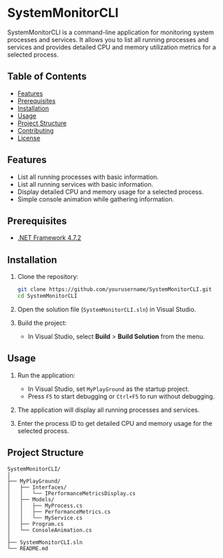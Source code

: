 # SystemMonitorCLI

SystemMonitorCLI is a command-line application for monitoring system processes and services. It allows you to list all running processes and services and provides detailed CPU and memory utilization metrics for a selected process.

## Table of Contents

- [Features](#features)
- [Prerequisites](#prerequisites)
- [Installation](#installation)
- [Usage](#usage)
- [Project Structure](#project-structure)
- [Contributing](#contributing)
- [License](#license)

## Features

- List all running processes with basic information.
- List all running services with basic information.
- Display detailed CPU and memory usage for a selected process.
- Simple console animation while gathering information.

## Prerequisites

- [.NET Framework 4.7.2](https://dotnet.microsoft.com/download/dotnet-framework/net472)

## Installation

1. Clone the repository:

    ```sh
    git clone https://github.com/yourusername/SystemMonitorCLI.git
    cd SystemMonitorCLI
    ```

2. Open the solution file (`SystemMonitorCLI.sln`) in Visual Studio.

3. Build the project:
    - In Visual Studio, select **Build** > **Build Solution** from the menu.

## Usage

1. Run the application:
    - In Visual Studio, set `MyPlayGround` as the startup project.
    - Press `F5` to start debugging or `Ctrl+F5` to run without debugging.

2. The application will display all running processes and services.

3. Enter the process ID to get detailed CPU and memory usage for the selected process.

## Project Structure

```plaintext
SystemMonitorCLI/
│
├── MyPlayGround/
│   ├── Interfaces/
│   │   └── IPerformanceMetricsDisplay.cs
│   ├── Models/
│   │   ├── MyProcess.cs
│   │   ├── PerformanceMetrics.cs
│   │   └── MyService.cs
│   ├── Program.cs
│   └── ConsoleAnimation.cs
│
├── SystemMonitorCLI.sln
└── README.md
